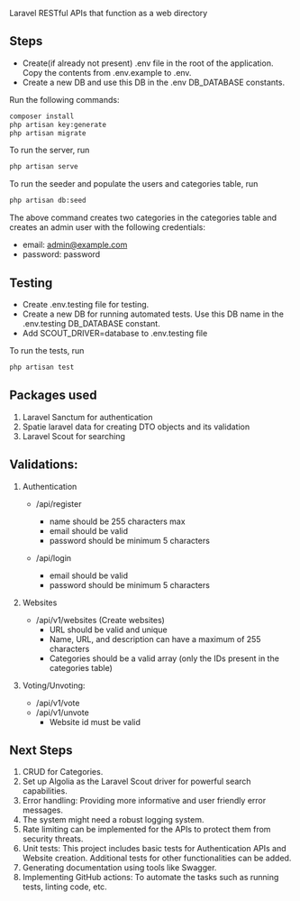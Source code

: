 Laravel RESTful APIs that function as a web directory

## Steps
- Create(if already not present) .env file in the root of the application. Copy the contents from .env.example to .env. 
- Create a new DB and use this DB in the .env DB_DATABASE constants.

Run the following commands:
```bash
composer install
php artisan key:generate
php artisan migrate
```

To run the server, run
```bash
php artisan serve
```

To run the seeder and populate the users and categories table, run 
```bash
php artisan db:seed
```

The above command creates two categories in the categories table and creates an admin user with the following credentials:
- email: admin@example.com
- password: password

## Testing

- Create .env.testing file for testing. 
- Create a new DB for running automated tests. Use this DB name in the .env.testing DB_DATABASE constant.
- Add SCOUT_DRIVER=database to .env.testing file

To run the tests, run
```bash
php artisan test
```

## Packages used
1. Laravel Sanctum for authentication
2. Spatie laravel data for creating DTO objects and its validation
3. Laravel Scout for searching

## Validations:
1. Authentication
    - /api/register
        - name should be 255 characters max
        - email should be valid
        - password should be minimum 5 characters

    - /api/login
        - email should be valid
        - password should be minimum 5 characters

2. Websites
    - /api/v1/websites (Create websites)
        - URL should be valid and unique
        - Name, URL, and description can have a maximum of 255 characters
        - Categories should be a valid array (only the IDs present in the categories table)

3. Voting/Unvoting:
    - /api/v1/vote
    - /api/v1/unvote
        - Website id must be valid


## Next Steps
1. CRUD for Categories.
2. Set up Algolia as the Laravel Scout driver for powerful search capabilities.
3. Error handling: Providing more informative and user friendly error messages.
4. The system might need a robust logging system.
5. Rate limiting can be implemented for the APIs to protect them from security threats.
6. Unit tests: This project includes basic tests for Authentication APIs and Website creation. Additional tests for other functionalities can be added.
7. Generating documentation using tools like Swagger.
8. Implementing GitHub actions: To automate the tasks such as running tests, linting code, etc.
